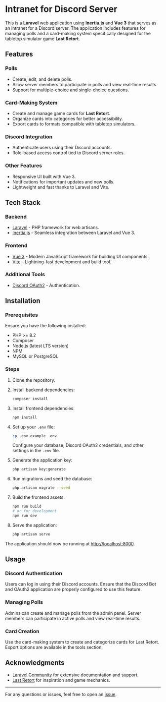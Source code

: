 # Intranet for Discord Server

This is a **Laravel** web application using **Inertia.js** and **Vue 3** that serves as an intranet for a Discord server. The application includes features for managing polls and a card-making system specifically designed for the tabletop simulator game **Last Retort**.

## Features

### Polls
- Create, edit, and delete polls.
- Allow server members to participate in polls and view real-time results.
- Support for multiple-choice and single-choice questions.

### Card-Making System
- Create and manage game cards for **Last Retort**.
- Organize cards into categories for better accessibility.
- Export cards to formats compatible with tabletop simulators.

### Discord Integration
- Authenticate users using their Discord accounts.
- Role-based access control tied to Discord server roles.

### Other Features
- Responsive UI built with Vue 3.
- Notifications for important updates and new polls.
- Lightweight and fast thanks to Laravel and Vite.

## Tech Stack

### Backend
- [Laravel](https://laravel.com/) - PHP framework for web artisans.
- [Inertia.js](https://inertiajs.com/) - Seamless integration between Laravel and Vue 3.

### Frontend
- [Vue 3](https://vuejs.org/) - Modern JavaScript framework for building UI components.
- [Vite](https://vitejs.dev/) - Lightning-fast development and build tool.

### Additional Tools
- [Discord OAuth2](https://discord.com/developers/docs/topics/oauth2) - Authentication.

## Installation

### Prerequisites
Ensure you have the following installed:
- PHP >= 8.2
- Composer
- Node.js (latest LTS version)
- NPM
- MySQL or PostgreSQL

### Steps
1. Clone the repository.


2. Install backend dependencies:
   ```bash
   composer install
   ```

3. Install frontend dependencies:
   ```bash
   npm install
   ```

4. Set up your `.env` file:
   ```bash
   cp .env.example .env
   ```
   Configure your database, Discord OAuth2 credentials, and other settings in the `.env` file.

5. Generate the application key:
   ```bash
   php artisan key:generate
   ```

6. Run migrations and seed the database:
   ```bash
   php artisan migrate --seed
   ```

7. Build the frontend assets:
   ```bash
   npm run build
   # or for development
   npm run dev
   ```

8. Serve the application:
   ```bash
   php artisan serve
   ```

The application should now be running at [http://localhost:8000](http://localhost:8000).

## Usage

### Discord Authentication
Users can log in using their Discord accounts. Ensure that the Discord Bot and OAuth2 application are properly configured to use this feature.

### Managing Polls
Admins can create and manage polls from the admin panel. Server members can participate in active polls and view real-time results.

### Card Creation
Use the card-making system to create and categorize cards for Last Retort. Export options are available in the tools section.

## Acknowledgments
- [Laravel Community](https://laravel.com/) for extensive documentation and support.
- [Last Retort](https://steamcommunity.com/sharedfiles/filedetails/?id=1147131124) for inspiration and game mechanics.

---
For any questions or issues, feel free to open an [issue](https://github.com/Habier/web4discord/issues).
